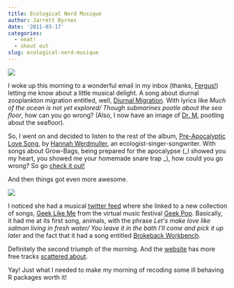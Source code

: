 ```yaml
---
title: Ecological Nerd Musique
author: Jarrett Byrnes
date: '2011-03-17'
categories:
  - neat!
  - shout out
slug: ecological-nerd-musique
---
```


![](http://www.imachordata.com/wp-content/uploads/2011/03/Pre-Apocalyptic-Love-Song-Cover-Art.jpeg)

I woke up this morning to a wonderful email in my inbox (thanks, [Fergus!](http://oolong.co.uk/)) letting me know about a little musical delight.  A song about diurnal zooplankton migration entitled, well, [Diurnal Migration](http://hannahwerdmuller.com/track/diurnal-migration).  With lyrics like _Much of the ocean is not yet explored/ Though submarines pootle about the sea floor_, how can you go wrong? (Also, I now have an image of [Dr. M.](http://deepseanews.com/author/dr-m/) pootling about the seafloor).

So, I went on and decided to listen to the rest of the album, [Pre-Apocalyptic Love Song](http://hannahwerdmuller.com/album/pre-apocalyptic-love-song), by [Hannah Werdmuller](http://twitter.com/#!/pathdigger), an ecologist-singer-songwriter.  With songs about Grow-Bags, being prepared for the apocalypse (_I showed you my heart, you showed me your homemade snare trap _), how could you go wrong?  So go [check it out!](http://hannahwerdmuller.com/album/pre-apocalyptic-love-song)

And then things got even more awesome.

![](http://www.imachordata.com/wp-content/uploads/2011/03/Geek-Like-Me-Cover-Art.jpeg)

I noticed she had a musical [twitter feed](http://twitter.com/#!/Hanjabanja) where she linked to a new collection of songs, [Geek Like Me](http://geekpop.bandcamp.com/album/geek-like-me) from the virtual music festival [Geek Pop](http://geekpop.podbean.com/blog/).  Basically, it had me at its first song, animals, with the phrase _Let's make love like salmon living in fresh water/ You leave it in the bath I'll come and pick it up later_ and the fact that it had a song entitled [Brokeback Workbench](http://geekpop.bandcamp.com/track/brokeback-workbench-2).

Definitely the second triumph of the morning.  And the [website](http://geekpop.podbean.com/hello/) has more free tracks [scattered about](http://geekpop.podbean.com/2011/03/11/geek-pop-2011-festival-highlights/).

Yay!  Just what I needed to make my morning of recoding some ill behaving R packages worth it!

